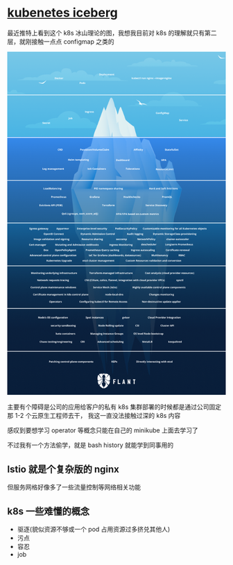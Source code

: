 # [kubenetes iceberg](/2022/05/kubenetes_iceberg.md)

最近推特上看到这个 k8s 冰山理论的图，我想我目前对 k8s 的理解就只有第二层，就刚接触一点点 configmap 之类的

![](kubenetes_iceberg.png)

主要有个障碍是公司的应用给客户的私有 k8s 集群部署的时候都是通过公司固定那 1-2 个云原生工程师去干，
我这一直没法接触过深的 k8s 内容

感叹到要想学习 operator 等概念只能在自己的 minikube 上面去学习了

不过我有一个方法偷学，就是 bash history 就能学到同事用的

## lstio 就是个复杂版的 nginx

但服务网格好像多了一些流量控制等网络相关功能

## k8s 一些难懂的概念

- 驱逐(貌似资源不够或一个 pod 占用资源过多挤兑其他人)
- 污点
- 容忍
- job
